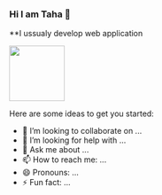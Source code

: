 ### Hi I am Taha 👋


**I ussualy develop web application



<a target="blank"><img align="center" src="https://media-exp1.licdn.com/dms/image/C4E03AQGpjzkwJ0P1Nw/profile-displayphoto-shrink_200_200/0/1633897429408?e=1660176000&v=beta&t=h0FAfAWj8fvsriOUhLbtWYj0__aeimTWyn6JVz7U34M" height="100" /></a>

Here are some ideas to get you started:

- 👯 I’m looking to collaborate on ...
- 🤔 I’m looking for help with ...
- 💬 Ask me about ...
- 📫 How to reach me: ...
- 😄 Pronouns: ...
- ⚡ Fun fact: ...

